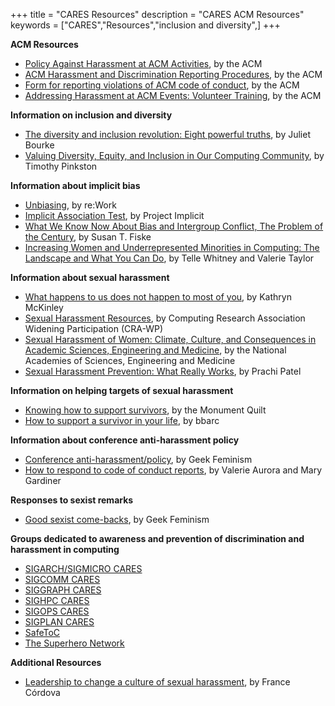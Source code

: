 +++
title = "CARES Resources"
description = "CARES ACM Resources"
keywords = ["CARES","Resources","inclusion and diversity",]
+++

__ACM Resources__
* [Policy Against Harassment at ACM Activities](https://www.acm.org/special-interest-groups/volunteer-resources/officers-manual/policy-against-discrimination-and-harassment), by the ACM
* [ACM Harassment and Discrimination Reporting Procedures](https://www.acm.org/about-acm/reporting-unacceptable-behavior), by the ACM
* [Form for reporting violations of ACM code of conduct](https://services.acm.org/harass/harass.cfm), by the ACM
* [Addressing Harassment at ACM Events: Volunteer Training](https://youtu.be/jKfAAU2-qs0), by the ACM

__Information on inclusion and diversity__
* [The diversity and inclusion revolution: Eight powerful truths](https://urldefense.com/v3/__https:/www2.deloitte.com/us/en/insights/deloitte-review/issue-22/diversity-and-inclusion-at-work-eight-powerful-truths.html__;!!LIr3w8kk_Xxm!_b4N7uIztEGZI2NNVIfCL_fXdqGIoDproDX17-FkX9-josxIjI--5x1jDJJ_$), by Juliet Bourke
* [Valuing Diversity, Equity, and Inclusion in Our Computing Community](https://urldefense.com/v3/__https:/www.sigarch.org/valuing-diversity-equity-and-inclusion-in-our-computing-community/__;!!LIr3w8kk_Xxm!_b4N7uIztEGZI2NNVIfCL_fXdqGIoDproDX17-FkX9-josxIjI--5wykFZfN$), by Timothy Pinkston

__Information about implicit bias__
* [Unbiasing](https://rework.withgoogle.com/subjects/unbiasing/), by re:Work
* [Implicit Association Test](https://implicit.harvard.edu/implicit/takeatest.html), by Project Implicit
* [What We Know Now About Bias and Intergroup Conflict, The Problem of the Century](https://journals.sagepub.com/doi/10.1111/1467-8721.00183), by Susan T. Fiske
* [Increasing Women and Underrepresented Minorities in Computing: The Landscape and What You Can Do](https://www.computer.org/csdl/magazine/co/2018/10/mco2018100024/17D45X2fUFy), by Telle Whitney and Valerie Taylor

__Information about sexual harassment__
* [What happens to us does not happen to most of you](https://www.sigarch.org/what-happens-to-us-does-not-happen-to-most-of-you/), by Kathryn McKinley
* [Sexual Harassment Resources](https://cra.org/cra-wp/sexual-harassment/), by Computing Research Association Widening Participation (CRA-WP)
* [Sexual Harassment of Women: Climate, Culture, and Consequences in Academic Sciences, Engineering and Medicine](https://sites.nationalacademies.org/shstudy/index.htm), by the National Academies of Sciences, Engineering and Medicine
* [Sexual Harassment Prevention: What Really Works](https://spectrum.ieee.org/at-work/tech-careers/sexual-harassment-prevention-what-really-works), by Prachi Patel

__Information on helping targets of sexual harassment__
* [Knowing how to support survivors](https://themonumentquilt.org/supportingsurvivors.pdf), by the Monument Quilt
* [How to support a survivor in your life](https://barcc.org/help/someone/), by bbarc

__Information about conference anti-harassment policy__
* [Conference anti-harassment/policy](https://geekfeminism.wikia.org/wiki/Conference_anti-harassment/Policy), by Geek Feminism
* [How to respond to code of conduct reports](https://files.frameshiftconsulting.com/books/cocguide.pdf), by Valerie Aurora and Mary Gardiner

__Responses to sexist remarks__
* [Good sexist come-backs](https://geekfeminism.wikia.org/wiki/Good_sexism_comebacks), by Geek Feminism

__Groups dedicated to awareness and prevention of discrimination and harassment in computing__
* [SIGARCH/SIGMICRO CARES](https://www.sigarch.org/benefit/cares/)
* [SIGCOMM CARES](https://conferences.sigcomm.org/sigcomm/2018/policies.html)
* [SIGGRAPH CARES](https://www.siggraph.org/acm-siggraph-cares/)
* [SIGHPC CARES](https://www.sighpc.org/about/policies-and-guidelines/acm-sighpc-cares)
* [SIGOPS CARES](https://www.sigops.org/cares/)
* [SIGPLAN CARES](http://www.sigplan.org/Cares/)
* [SafeToC](http://safetoc.org/)
* [The Superhero Network](https://github.com/iyzhang/superhero-network)

__Additional Resources__
* [Leadership to change a culture of sexual harassment](https://science.sciencemag.org/content/sci/367/6485/1430.full.pdf), by France Córdova
